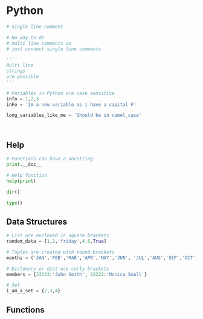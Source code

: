 # Python

```python
# Single line comment
```

```python
# No way to do
# multi line comments so
# just connect single line comments
```

```python
'''
Multi line
strings
are possible 
'''
```

```python
# Variables in Python are case sensitive 
info = 1,2,3
inFo = 'Im a new variable as i have a capital F'

long_variables_like_me = 'Should be in camel_case'
```

```python



```
## Help

```python
# Functions can have a docstring
print.__doc__
```

```python
# Help function
help(print)
```

```python
dir()
```

```python
type()


```

## Data Structures

```python
# List are enclosed in square brackets
random_data = [1,2,'friday',4.6,True]
```

```python
# Tuples are created with round brackets
months = ('JAN','FEB','MAR','APR','MAY','JUN', 'JUL','AUG','SEP','OCT','NOV','DEC')
```

```python
# Dictonary or dict use curly brackets
members = {33333:'John Smith', 22222:'Monica Small'}
```

```python
# Set
i_am_a_set = {2,3,4}
```

## Functions

